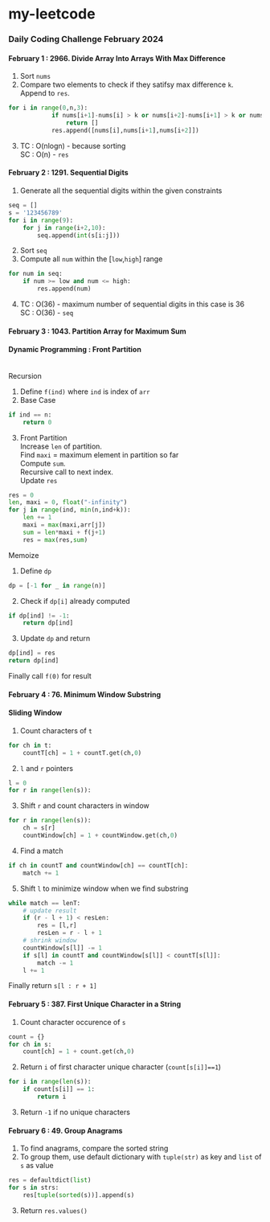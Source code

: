 # my-leetcode

### Daily Coding Challenge February 2024

#### February 1 : 2966. Divide Array Into Arrays With Max Difference

1. Sort `nums`
2. Compare two elements to check if they satifsy max difference `k`.<br>Append to `res`.

```python
for i in range(0,n,3):
            if nums[i+1]-nums[i] > k or nums[i+2]-nums[i+1] > k or nums[i+2]-nums[i] > k:
                return []
            res.append([nums[i],nums[i+1],nums[i+2]])
```

3. TC : O(nlogn) - because sorting <br>SC : O(n) - `res` 

#### February 2 : 1291. Sequential Digits 

1. Generate all the sequential digits within the given constraints
```python
seq = []
s = '123456789'
for i in range(9):
    for j in range(i+2,10):
        seq.append(int(s[i:j]))
```
2. Sort `seq`
3. Compute all `num` within the [`low`,`high`] range
```python
for num in seq:
    if num >= low and num <= high:
        res.append(num)
```
4. TC : O(36) - maximum number of sequential digits in this case is 36<br>SC : O(36) - `seq`

#### February 3 : 1043. Partition Array for Maximum Sum

#### Dynamic Programming : Front Partition
<br>Recursion<br>

1. Define `f(ind)` where `ind` is index of `arr`
2. Base Case
```py
if ind == n:
    return 0
```
3. Front Partition<br>Increase `len` of partition. <br>Find `maxi` = maximum element in partition so far<br>Compute `sum`.<br>Recursive call to next index.<br>Update `res`
```py
res = 0
len, maxi = 0, float("-infinity")
for j in range(ind, min(n,ind+k)):
    len += 1
    maxi = max(maxi,arr[j])
    sum = len*maxi + f(j+1)
    res = max(res,sum)
```

Memoize<br>

1. Define `dp`
```py
dp = [-1 for _ in range(n)]
```
2. Check if `dp[i]` already computed
```py
if dp[ind] != -1:
    return dp[ind]
```
3. Update `dp` and return
```py
dp[ind] = res
return dp[ind]
```

Finally call `f(0)` for result

#### February 4 : 76. Minimum Window Substring
#### Sliding Window
1. Count characters of `t`
```py
for ch in t:
    countT[ch] = 1 + countT.get(ch,0)
```
2. `l` and `r` pointers
```py
l = 0
for r in range(len(s)):
```
3. Shift `r` and count characters in window
```py
for r in range(len(s)):
    ch = s[r]
    countWindow[ch] = 1 + countWindow.get(ch,0)
```
4. Find a match
```py
if ch in countT and countWindow[ch] == countT[ch]:
    match += 1
```
5. Shift `l` to minimize window when we find substring
```py
while match == lenT:
    # update result
    if (r - l + 1) < resLen:
        res = [l,r]
        resLen = r - l + 1
    # shrink window
    countWindow[s[l]] -= 1
    if s[l] in countT and countWindow[s[l]] < countT[s[l]]:
        match -= 1
    l += 1
```

Finally return `s[l : r + 1]`

#### February 5 : 387. First Unique Character in a String

1. Count character occurence of `s`
```py
count = {}
for ch in s:
    count[ch] = 1 + count.get(ch,0)
```
2. Return `i` of first character unique character (`count[s[i]]==1`)
```py
for i in range(len(s)):
    if count[s[i]] == 1:
        return i
``` 
3. Return `-1` if no unique characters

#### February 6 : 49. Group Anagrams

1. To find anagrams, compare the sorted string
2. To group them, use default dictionary with `tuple(str)` as key and `list` of `s` as value
```py
res = defaultdict(list)
for s in strs:
    res[tuple(sorted(s))].append(s) 
```
3. Return `res.values()`